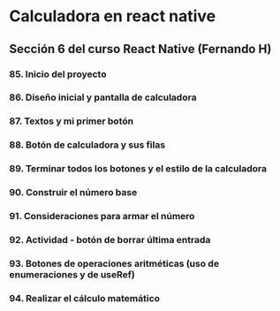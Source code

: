 # Calculadora en react native
## Sección 6 del curso React Native (Fernando H)

### 85. Inicio del proyecto
### 86. Diseño inicial y pantalla de calculadora 
### 87. Textos y mi primer botón
### 88. Botón de calculadora y sus filas
### 89. Terminar todos los botones y el estilo de la calculadora
### 90. Construir el número base
### 91. Consideraciones para armar el número
### 92. Actividad - botón de borrar última entrada
### 93. Botones de operaciones aritméticas (uso de enumeraciones y de useRef)
### 94. Realizar el cálculo matemático